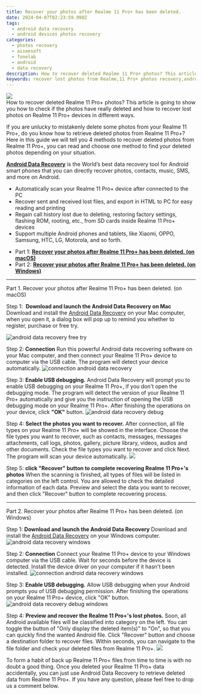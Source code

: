```yaml
---
title: Recover your photos after Realme 11 Pro+ has been deleted.
date: 2024-04-07T02:23:59.998Z
tags: 
  - android data recovery
  - android devices photos recovery
categories: 
  - photos recovery
  - aiseesoft
  - fonelab
  - android
  - data recovery
description: How to recover deleted Realme 11 Pro+ photos? This article is going to show you how to check if the photos have really deleted and how to recover lost photos on Realme 11 Pro+ devices in different ways.
keywords: recover lost photos from Realme,11 Pro+ photos recovery,android photos retrieval,regain missing photos,undelete photos from 11 Pro+,restore deleted photos on Realme 11 Pro+,11 Pro+ photos recovery software,how to restore your files from Realme 11 Pro+,how can i find my deleted photos 11 Pro+,how to retrieve photos from Realme 11 Pro+,does the 11 Pro+ have a backup for deleted photos,my photos deleted from Realme 11 Pro+ how to undo photos
---
```


<img src="https://img0mobiles.techidaily.com/images/best-assets/devices/realme/realme-11-proplus/4.jpg" class="atpl-imgstyle"  />

<div class="atpl-content atpl-for-fonelab-android recover-photos">

<div class="atpl-post-description-part-1">
How to recover deleted Realme 11 Pro+ photos? This article is going to show you how to check if the photos have really deleted and how to recover lost photos on Realme 11 Pro+ devices in different ways.
</div>



<div class="atpl-post-description-part-2">
<div class="tpl-content-sub-paragraph-content">
  <p>
If you are unlucky to mistakenly delete some photos from your Realme 11 Pro+, do you know how to retrieve deleted photos from Realme 11 Pro+? Here in this guide we will tell you 4 methods to recover deleted photos from Realme 11 Pro+, you can read and choose one method to find your deleted photos depending on your situation.
  </p>
</div>
</div>

<div class="atpl-post-description-part-3">
<div class="tpl-content-sub-paragraph-content">
  <p>
    <a href="https://tools.techidaily.com/aiseesoft-android-data-recovery/" ><strong>Android Data Recovery</strong></a> is the World’s best data recovery tool for Android smart phones that you can directly recover photos, contacts, music, SMS, and more on Android.
  </p>
</div>
<div class="tpl-content-sub-paragraph-content">
  <ul class="tpl-content-sub-paragraph-ul-style">
    <li>Automatically scan your Realme 11 Pro+ device after connected to the PC</li>
    <li>Recover sent and received lost files, and export in HTML to PC for easy reading and printing</li>
    <li>Regain call history lost due to deleting, restoring factory settings, flashing ROM, rooting, etc., from SD cards inside Realme 11 Pro+ devices</li>
    <li>Support multiple Android phones and tablets, like Xiaomi, OPPO, Samsung, HTC, LG, Motorola, and so forth.</li>
  </ul>
</div>
</div>

<ul>
  <li>Part 1: <strong><a href="#p1"> Recover your photos after Realme 11 Pro+ has been deleted.  (on macOS)</a></strong></li>
  <li>Part 2: <strong><a href="#p2"> Recover your photos after Realme 11 Pro+ has been deleted.  (on Windows)</a></strong></li>
</ul>




<!-- Part 1 -->
<a id="p1" name="p1" ></a><hr>

<div>
  <span class="atpl-step-part-style">Part 1. Recover your photos after Realme 11 Pro+ has been deleted. (on macOS)</span>
</div>  

<span class="atpl-stepstyle-a"><span>Step 1: </span></span> <strong>Download and launch the Android Data Recovery on Mac</strong>
Download and install the <a href="https://tools.techidaily.com/aiseesoft-android-data-recovery/" >Android Data Recovery</a> on your Mac computer, when you open it, a dialog box will pop up to remind you whether to register, purchase or free try.

<img src="https://tools.techidaily.com/images/apps/aiseesoft/android-data-recovery/mac-free-try.png" class="atpl-imgstyle" alt="android data recovery free try" />

<span class="atpl-stepstyle-a"><span>Step 2: </span></span> <strong>Connection</strong>
Run this powerful Android data recovering software on your Mac computer, and then connect your Realme 11 Pro+ device to computer via the USB cable. The program will detect your device automatically.
<img src="https://tools.techidaily.com/images/apps/aiseesoft/android-data-recovery/mac-connection-interface.jpg" class="atpl-imgstyle" alt="connection android data recovery" />

<span class="atpl-stepstyle-a"><span>Step 3: </span></span> <strong>Enable USB debugging.</strong>
Android Data Recovery will prompt you to enable USB debugging on your Realme 11 Pro+, if you don't open the debugging mode. The program will detect the version of your Realme 11 Pro+ automatically and give you the instruction of opening the USB debugging mode on your Realme 11 Pro+. After finishing the operations on your device, click <strong>"OK"</strong> button.
<img src="https://tools.techidaily.com/images/apps/aiseesoft/android-data-recovery/mac-android-usb-debug.jpg"  class="atpl-imgstyle" alt="android data recovery debug" />

<span class="atpl-stepstyle-a"><span>Step 4: </span></span> <strong>Select the photos you want to recover.</strong>
After connection, all file types on your Realme 11 Pro+ will be showed in the interface. Choose the file types you want to recover, such as contacts, messages, messages attachments, call logs, photos, gallery, picture library, videos, audios and other documents. Check the file types you want to recover and click Next. The program will scan your device automatically.
<img src="https://tools.techidaily.com/images/apps/aiseesoft/android-data-recovery/mac-choose-type-photos.jpg" class="atpl-imgstyle"  />

<span class="atpl-stepstyle-a"><span>Step 5: </span></span> <strong>click "Recover" button to  complete recovering Realme 11 Pro+'s photos</strong>
When the scanning is finished, all types of files will be listed in categories on the left control. You are allowed to check the detailed information of each data. Preview and select the data you want to recover, and then click "Recover" button to complete recovering process.


<a id="p2" name="p2"></a><hr>

<!-- Part 2 -->
<div>
  <span class="atpl-step-part-style">Part 2. Recover your photos after Realme 11 Pro+ has been deleted. (on Windows)</span>
</div>

<span class="atpl-stepstyle-a"><span>Step 1: </span></span> <strong>Download and launch the Android Data Recovery</strong>
Download and install the <a href="https://tools.techidaily.com/aiseesoft-android-data-recovery/" >Android Data Recovery</a> on your Windows computer.
<img src="https://tools.techidaily.com/images/apps/aiseesoft/android-data-recovery/win-start-interface.png"  class="atpl-imgstyle" alt="android data recovery windows" />

<span class="atpl-stepstyle-a"><span>Step 2: </span></span> <strong>Connection</strong>
Connect your Realme 11 Pro+ device to your Windows computer via the USB cable. Wait for seconds before the device is detected. Install the device driver on your computer if it hasn't been installed.
<img src="https://tools.techidaily.com/images/apps/aiseesoft/android-data-recovery/win-connection-interface.png" class="atpl-imgstyle" alt="connection android data recovery windows" />

<span class="atpl-stepstyle-a"><span>Step 3: </span></span> <strong>Enable USB debugging.</strong>
Allow USB debugging when your Android prompts you of USB debugging permission. After finishing the operations on your Realme 11 Pro+ device, click "OK" button.
<img src="https://tools.techidaily.com/images/apps/aiseesoft/android-data-recovery/win-android-usb-debug.png" class="atpl-imgstyle" alt="android data recovery debug windows" />

<span class="atpl-stepstyle-a"><span>Step 4: </span></span> <strong>Preview and recover the Realme 11 Pro+'s lost photos.</strong>
Soon, all Android available files will be classified into category on the left. You can toggle the button of "Only display the deleted item(s)" to "On", so that you can quickly find the wanted Android file. Click "Recover" button and choose a destination folder to recover files. Within seconds, you can navigate to the file folder and check your deleted files from Realme 11 Pro+.
<img src="https://tools.techidaily.com/images/apps/aiseesoft/android-data-recovery/win-recover-photos.png" class="atpl-imgstyle"  />

<div class="atpl-post-description-part-4">
<div class="tpl-content-sub-paragraph-normal">
  <p>
    To form a habit of back up Realme 11 Pro+ files from time to time is with no doubt a good thing. Once you deleted your Realme 11 Pro+ data accidentally, you can just use Android Data Recovery to retrieve deleted data from Realme 11 Pro+. If you have any question, please feel free to drop us a comment below.
  </p>
</div>
</div>

<ins class="adsbygoogle"
     style="display:block"
     data-ad-client="ca-pub-7571918770474297"
     data-ad-slot="8358498916"
     data-ad-format="auto"
     data-full-width-responsive="true"></ins>



</div>
<ins class="adsbygoogle"
    style="display:block"
    data-ad-format="autorelaxed"
    data-ad-client="ca-pub-7571918770474297"
    data-ad-slot="1223367746"></ins>
